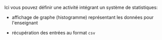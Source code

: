 Ici vous pouvez définir une activité intégrant un système de statistiques:

- affichage de graphe (histogramme) représentant les données pour l'enseignant

- récupération des entrées au format `csv`
